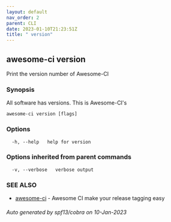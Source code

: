 ```yaml
---
layout: default
nav_order: 2
parent: CLI
date: 2023-01-10T21:23:51Z
title: " version"
---
```

## awesome-ci version

Print the version number of Awesome-CI

### Synopsis

All software has versions. This is Awesome-CI's

```
awesome-ci version [flags]
```

### Options

```
  -h, --help   help for version
```

### Options inherited from parent commands

```
  -v, --verbose   verbose output
```

### SEE ALSO

* [awesome-ci](/commands/awesome-ci/)	 - Awesome CI make your release tagging easy

###### Auto generated by spf13/cobra on 10-Jan-2023
